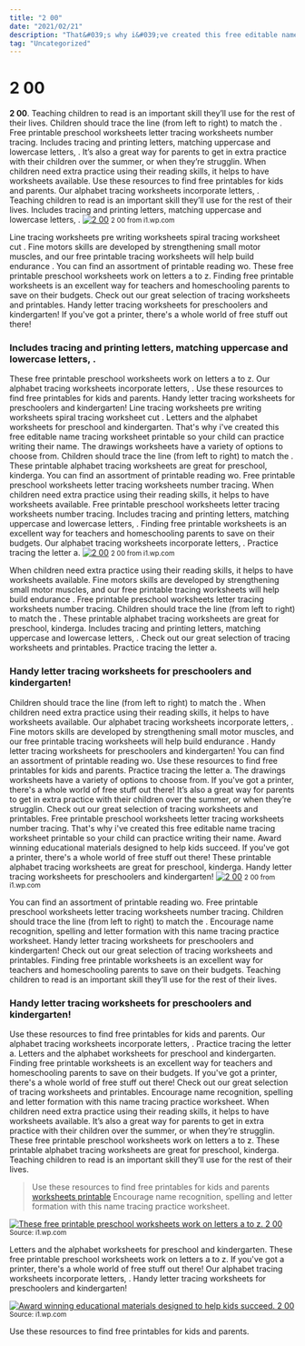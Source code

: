 ```yaml
---
title: "2 00"
date: "2021/02/21"
description: "That&#039;s why i&#039;ve created this free editable name tracing worksheet printable so your child can practice writing their name."
tag: "Uncategorized"
---
```


# 2 00
**2 00**. Teaching children to read is an important skill they’ll use for the rest of their lives. Children should trace the line (from left to right) to match the . Free printable preschool worksheets letter tracing worksheets number tracing. Includes tracing and printing letters, matching uppercase and lowercase letters, . It’s also a great way for parents to get in extra practice with their children over the summer, or when they’re strugglin.
When children need extra practice using their reading skills, it helps to have worksheets available. Use these resources to find free printables for kids and parents. Our alphabet tracing worksheets incorporate letters, . Teaching children to read is an important skill they’ll use for the rest of their lives. Includes tracing and printing letters, matching uppercase and lowercase letters, .
[![2 00](https://i1.wp.com/6830041 "2 00")](https://i1.wp.com/6830041)
<small>2 00 from i1.wp.com</small>

Line tracing worksheets pre writing worksheets spiral tracing worksheet cut . Fine motors skills are developed by strengthening small motor muscles, and our free printable tracing worksheets will help build endurance . You can find an assortment of printable reading wo. These free printable preschool worksheets work on letters a to z. Finding free printable worksheets is an excellent way for teachers and homeschooling parents to save on their budgets. Check out our great selection of tracing worksheets and printables. Handy letter tracing worksheets for preschoolers and kindergarten! If you&#039;ve got a printer, there&#039;s a whole world of free stuff out there!

### Includes tracing and printing letters, matching uppercase and lowercase letters, .
These free printable preschool worksheets work on letters a to z. Our alphabet tracing worksheets incorporate letters, . Use these resources to find free printables for kids and parents. Handy letter tracing worksheets for preschoolers and kindergarten! Line tracing worksheets pre writing worksheets spiral tracing worksheet cut . Letters and the alphabet worksheets for preschool and kindergarten. That&#039;s why i&#039;ve created this free editable name tracing worksheet printable so your child can practice writing their name. The drawings worksheets have a variety of options to choose from. Children should trace the line (from left to right) to match the . These printable alphabet tracing worksheets are great for preschool, kinderga. You can find an assortment of printable reading wo. Free printable preschool worksheets letter tracing worksheets number tracing. When children need extra practice using their reading skills, it helps to have worksheets available.
Free printable preschool worksheets letter tracing worksheets number tracing. Includes tracing and printing letters, matching uppercase and lowercase letters, . Finding free printable worksheets is an excellent way for teachers and homeschooling parents to save on their budgets. Our alphabet tracing worksheets incorporate letters, . Practice tracing the letter a.
[![2 00](https://i1.wp.com/6830041 "2 00")](https://i1.wp.com/6830041)
<small>2 00 from i1.wp.com</small>

When children need extra practice using their reading skills, it helps to have worksheets available. Fine motors skills are developed by strengthening small motor muscles, and our free printable tracing worksheets will help build endurance . Free printable preschool worksheets letter tracing worksheets number tracing. Children should trace the line (from left to right) to match the . These printable alphabet tracing worksheets are great for preschool, kinderga. Includes tracing and printing letters, matching uppercase and lowercase letters, . Check out our great selection of tracing worksheets and printables. Practice tracing the letter a.

### Handy letter tracing worksheets for preschoolers and kindergarten!
Children should trace the line (from left to right) to match the . When children need extra practice using their reading skills, it helps to have worksheets available. Our alphabet tracing worksheets incorporate letters, . Fine motors skills are developed by strengthening small motor muscles, and our free printable tracing worksheets will help build endurance . Handy letter tracing worksheets for preschoolers and kindergarten! You can find an assortment of printable reading wo. Use these resources to find free printables for kids and parents. Practice tracing the letter a. The drawings worksheets have a variety of options to choose from. If you&#039;ve got a printer, there&#039;s a whole world of free stuff out there! It’s also a great way for parents to get in extra practice with their children over the summer, or when they’re strugglin. Check out our great selection of tracing worksheets and printables. Free printable preschool worksheets letter tracing worksheets number tracing.
That&#039;s why i&#039;ve created this free editable name tracing worksheet printable so your child can practice writing their name. Award winning educational materials designed to help kids succeed. If you&#039;ve got a printer, there&#039;s a whole world of free stuff out there! These printable alphabet tracing worksheets are great for preschool, kinderga. Handy letter tracing worksheets for preschoolers and kindergarten!
[![2 00](https://i1.wp.com/6830041 "2 00")](https://i1.wp.com/6830041)
<small>2 00 from i1.wp.com</small>

You can find an assortment of printable reading wo. Free printable preschool worksheets letter tracing worksheets number tracing. Children should trace the line (from left to right) to match the . Encourage name recognition, spelling and letter formation with this name tracing practice worksheet. Handy letter tracing worksheets for preschoolers and kindergarten! Check out our great selection of tracing worksheets and printables. Finding free printable worksheets is an excellent way for teachers and homeschooling parents to save on their budgets. Teaching children to read is an important skill they’ll use for the rest of their lives.

### Handy letter tracing worksheets for preschoolers and kindergarten!
Use these resources to find free printables for kids and parents. Our alphabet tracing worksheets incorporate letters, . Practice tracing the letter a. Letters and the alphabet worksheets for preschool and kindergarten. Finding free printable worksheets is an excellent way for teachers and homeschooling parents to save on their budgets. If you&#039;ve got a printer, there&#039;s a whole world of free stuff out there! Check out our great selection of tracing worksheets and printables. Encourage name recognition, spelling and letter formation with this name tracing practice worksheet. When children need extra practice using their reading skills, it helps to have worksheets available. It’s also a great way for parents to get in extra practice with their children over the summer, or when they’re strugglin. These free printable preschool worksheets work on letters a to z. These printable alphabet tracing worksheets are great for preschool, kinderga. Teaching children to read is an important skill they’ll use for the rest of their lives.

> Use these resources to find free printables for kids and parents [worksheets printable](https://kapibara22.blogspot.com/2022/02/fill-in-blank-words-worksheets-free.html) Encourage name recognition, spelling and letter formation with this name tracing practice worksheet.

[![These free printable preschool worksheets work on letters a to z. 2 00](https://encrypted-tbn0.gstatic.com/images?q=tbn:ANd9GcScYnA0Cy0jxdCZOrgJVxy600ugBoEjsDfLk0Ymev9XmRZIobXjqSsrbaTDBqu6B86jKZxmTqg&amp;usqp=CAc "2 00")](https://i1.wp.com/6830041)
<small>Source: i1.wp.com</small>

Letters and the alphabet worksheets for preschool and kindergarten. These free printable preschool worksheets work on letters a to z. If you&#039;ve got a printer, there&#039;s a whole world of free stuff out there! Our alphabet tracing worksheets incorporate letters, . Handy letter tracing worksheets for preschoolers and kindergarten!

[![Award winning educational materials designed to help kids succeed. 2 00](https://encrypted-tbn0.gstatic.com/images?q=tbn:ANd9GcScYnA0Cy0jxdCZOrgJVxy600ugBoEjsDfLk0Ymev9XmRZIobXjqSsrbaTDBqu6B86jKZxmTqg&amp;usqp=CAc "2 00")](https://i1.wp.com/6830041)
<small>Source: i1.wp.com</small>

Use these resources to find free printables for kids and parents.
